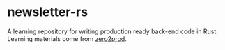 # newsletter-rs

A learning repository for writing production ready back-end code in Rust. Learning materials come from [zero2prod](https://www.zero2prod.com/).
